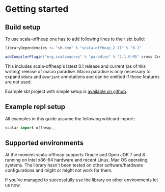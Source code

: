 
# Getting started

## Build setup

To use scala-offheap one has to add following lines to their sbt build:

```scala
libraryDependencies += "sh.den" % "scala-offheap_2.11" % "0.1"

addCompilerPlugin("org.scalamacros" % "paradise" % "2.1.0-M5" cross CrossVersion.full)
```

This includes scala-offheap's latest 0.1 release and current (as of this writing)
release of macro paradise. Macro paradise is only necessary to expand `@data` and
`@variant` annotations and can be omitted if those features are not used.

Example sbt project with simple setup is
[available on github](https://github.com/densh/scala-offheap-example).

## Example repl setup

All examples in this guide assume the following wildcard import:

```scala
scala> import offheap._
```

## Supported environments

At the moment scala-offheap supports Oracle and Open JDK 7 and 8 running on Intel
x86-64 hardware and recent Linux, Mac OS operating systems. The library
hasn't been tested on other software/hardware configurations and might
or might not work for them.

If you've managed to successfully use the library on other environments let us now.


